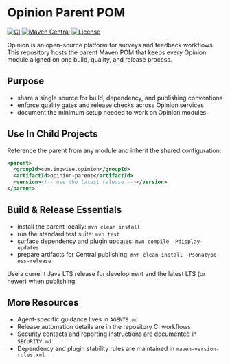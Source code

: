 # Opinion Parent POM

[![CI](https://github.com/inqwise/opinion-parent/actions/workflows/ci.yml/badge.svg)](https://github.com/inqwise/opinion-parent/actions/workflows/ci.yml)
[![Maven Central](https://img.shields.io/maven-central/v/com.inqwise.opinion/opinion-parent.svg?label=Maven%20Central)](https://central.sonatype.com/artifact/com.inqwise.opinion/opinion-parent)
[![License](https://img.shields.io/badge/License-Apache%202.0-blue.svg)](LICENSE)

Opinion is an open-source platform for surveys and feedback workflows. This repository hosts the parent Maven POM that keeps every Opinion module aligned on one build, quality, and release process.

## Purpose
- share a single source for build, dependency, and publishing conventions
- enforce quality gates and release checks across Opinion services
- document the minimum setup needed to work on Opinion modules

## Use In Child Projects
Reference the parent from any module and inherit the shared configuration:

```xml
<parent>
  <groupId>com.inqwise.opinion</groupId>
  <artifactId>opinion-parent</artifactId>
  <version><!-- use the latest release --></version>
</parent>
```

## Build & Release Essentials
- install the parent locally: `mvn clean install`
- run the standard test suite: `mvn test`
- surface dependency and plugin updates: `mvn compile -Pdisplay-updates`
- prepare artifacts for Central publishing: `mvn clean install -Psonatype-oss-release`

Use a current Java LTS release for development and the latest LTS (or newer) when publishing.

## More Resources
- Agent-specific guidance lives in `AGENTS.md`
- Release automation details are in the repository CI workflows
- Security contacts and reporting instructions are documented in `SECURITY.md`
- Dependency and plugin stability rules are maintained in `maven-version-rules.xml`
